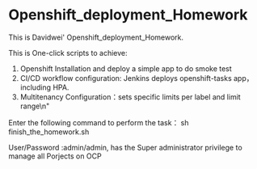 # Openshift_deployment_Homework
This is Davidwei' Openshift_deployment_Homework.

This is One-click scripts to achieve:
1. Openshift Installation and deploy a simple app to do smoke test
2. CI/CD workflow configuration: Jenkins deploys openshift-tasks app，including HPA.
3. Multitenancy Configuration：sets specific limits per label and limit range\n"

Enter the following command to perform the task：
sh finish_the_homework.sh

User/Password :admin/admin, has the Super administrator privilege to manage all Porjects on OCP
